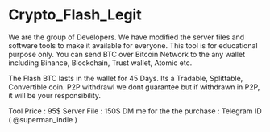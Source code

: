 # Crypto_Flash_Legit

We are the group of Developers. We have modified the server files and software tools to make it available for everyone. This tool is for educational purpose only. You can send BTC over Bitcoin Network to the any wallet including Binance, Blockchain, Trust wallet, Atomic etc.

The Flash BTC lasts in the wallet for 45 Days.
Its a Tradable, Splittable, Convertible coin.
P2P withdrawl we dont guarantee but if withdrawn in P2P, it will be your responsibility.

Tool Price : 95$
Server File : 150$
DM me for the the purchase : Telegram ID ( @superman_indie )
